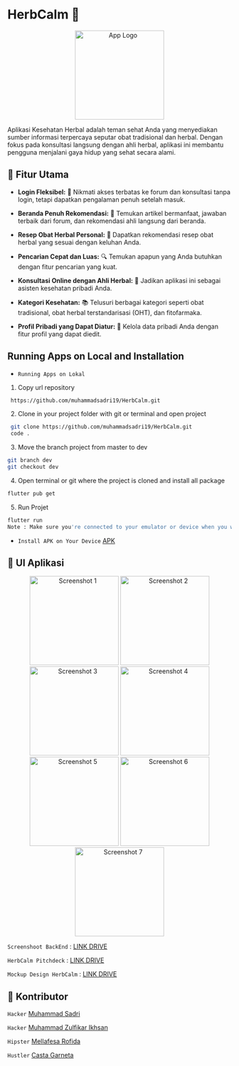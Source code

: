 # HerbCalm 🌿

<p align="center">
  <img src="https://firebasestorage.googleapis.com/v0/b/herbcalm-9227b.appspot.com/o/assets%2Flogo.png?alt=media&token=432d431a-aad8-4e86-b3c7-a1b8e1b243ca" alt="App Logo" width="200" />
</p>

Aplikasi Kesehatan Herbal adalah teman sehat Anda yang menyediakan sumber informasi terpercaya seputar obat tradisional dan herbal. Dengan fokus pada konsultasi langsung dengan ahli herbal, aplikasi ini membantu pengguna menjalani gaya hidup yang sehat secara alami.

## 🌟 Fitur Utama

- **Login Fleksibel:** 🚪 Nikmati akses terbatas ke forum dan konsultasi tanpa login, tetapi dapatkan pengalaman penuh setelah masuk.

- **Beranda Penuh Rekomendasi:** 🏡 Temukan artikel bermanfaat, jawaban terbaik dari forum, dan rekomendasi ahli langsung dari beranda.

- **Resep Obat Herbal Personal:** 🌱 Dapatkan rekomendasi resep obat herbal yang sesuai dengan keluhan Anda.

- **Pencarian Cepat dan Luas:** 🔍 Temukan apapun yang Anda butuhkan dengan fitur pencarian yang kuat.

- **Konsultasi Online dengan Ahli Herbal:** 💬 Jadikan aplikasi ini sebagai asisten kesehatan pribadi Anda.

- **Kategori Kesehatan:** 📚 Telusuri berbagai kategori seperti obat tradisional, obat herbal terstandarisasi (OHT), dan fitofarmaka.

- **Profil Pribadi yang Dapat Diatur:** 👤 Kelola data pribadi Anda dengan fitur profil yang dapat diedit.



## Running Apps on Local and Installation
- `Running Apps on Lokal`
1. Copy url repository
```bash
 https://github.com/muhammadsadri19/HerbCalm.git
```
2. Clone in your project folder with git or terminal and open project
```bash
 git clone https://github.com/muhammadsadri19/HerbCalm.git
 code .
```
3. Move the branch project from master to dev
```bash
git branch dev
git checkout dev
```
4. Open terminal or git where the project is cloned and install all package
```bash
flutter pub get
```
5. Run Projet
```bash
flutter run
Note : Make sure you're connected to your emulator or device when you want to run the app.
```

- `Install APK on Your Device`
[APK]()

## 📱 UI Aplikasi

<p align="center">
  <img src="https://firebasestorage.googleapis.com/v0/b/herbcalm-9227b.appspot.com/o/ScreenshootApp%2F1.jpg?alt=media&token=e67e0d1b-a1c0-4f07-b4b7-b271f8ab75d2" alt="Screenshot 1" width="200" />
  <img src="https://firebasestorage.googleapis.com/v0/b/herbcalm-9227b.appspot.com/o/ScreenshootApp%2F2.jpg?alt=media&token=1f336932-00b4-4110-a1d8-7ffc46f6b02d" alt="Screenshot 2" width="200" />
  <img src="https://firebasestorage.googleapis.com/v0/b/herbcalm-9227b.appspot.com/o/ScreenshootApp%2F3.jpg?alt=media&token=157784e0-3ebf-48b6-b538-3af58633ac6d" alt="Screenshot 3" width="200" />
  <img src="https://firebasestorage.googleapis.com/v0/b/herbcalm-9227b.appspot.com/o/ScreenshootApp%2F4.jpg?alt=media&token=38d4465d-4863-444c-b709-d98a30aab71a" alt="Screenshot 4" width="200" />
  <img src="https://firebasestorage.googleapis.com/v0/b/herbcalm-9227b.appspot.com/o/ScreenshootApp%2F5.jpg?alt=media&token=ec45f37e-ccc0-4f49-b09a-79dc83d0a090" alt="Screenshot 5" width="200" />
  <img src="https://firebasestorage.googleapis.com/v0/b/herbcalm-9227b.appspot.com/o/ScreenshootApp%2F6.jpg?alt=media&token=9bdae3ce-7033-44eb-be71-531f86f60e8c" alt="Screenshot 6" width="200" />
  <img src="https://firebasestorage.googleapis.com/v0/b/herbcalm-9227b.appspot.com/o/ScreenshootApp%2F7.jpg?alt=media&token=31ec1725-16da-45cc-a8bb-3faf5622bead" alt="Screenshot 7" width="200" />
</p>

`Screenshoot BackEnd`
: [LINK DRIVE](https://drive.google.com/drive/folders/1bD97v8_nVrmp0R5qzsXxrx78-CwqQfVj?usp=sharing)

`HerbCalm Pitchdeck`
: [LINK DRIVE](https://drive.google.com/drive/folders/1TJkYSYqZuC1v2zH5oIS-WrxFJWCMwQSn?usp=sharing)

`Mockup Design HerbCalm`
: [LINK DRIVE](https://drive.google.com/drive/folders/1diLqCF9hyAxM3uWIhcQg7Yl2h1R9w8jf?usp=sharing)

## 🤝 Kontributor

`Hacker`
[Muhammad Sadri](https://github.com/muhammadsadri19)

`Hacker`
[Muhammad Zulfikar Ikhsan](https://github.com/MuhammadZulfikarIkhsan8)

`Hipster`
[Mellafesa Rofida](https://github.com/Mellafesa)

`Hustler`
[Casta Garneta](https://github.com/castagh)
   
